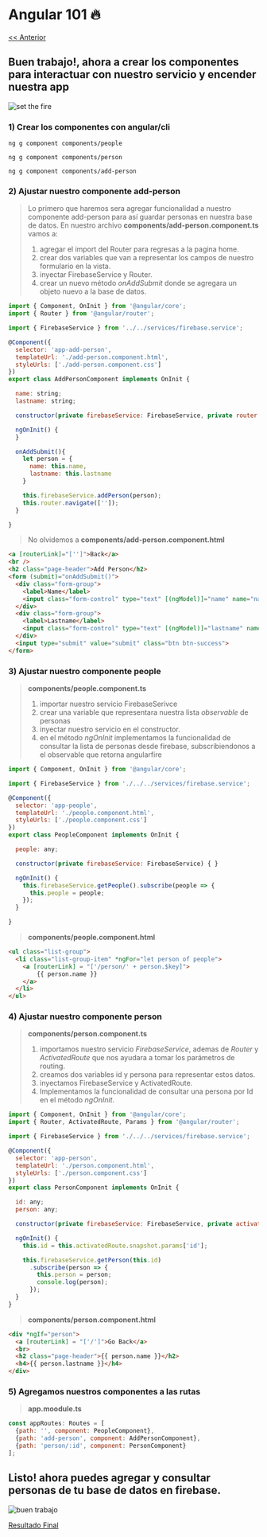 # Angular 101 :fire:

[ << Anterior](https://github.com/Shinkei/angular-firebase-tutorial/tree/step1)


## Buen trabajo!, ahora a crear los componentes para interactuar con nuestro servicio y encender nuestra app

![set the fire](https://i.giphy.com/media/zqhZB6bo5FgoE/giphy.gif)

### 1) Crear los componentes con angular/cli
```
ng g component components/people
```
```
ng g component components/person
```
```
ng g component components/add-person
```

### 2) Ajustar nuestro componente add-person
> Lo primero que haremos sera agregar funcionalidad a nuestro componente add-person para así guardar personas en nuestra base de datos.
> En nuestro archivo **components/add-person.component.ts** vamos a:
> 1. agregar el import del Router para regresas a la pagina home.
> 2. crear dos variables que van a representar los campos de nuestro formulario en la vista.
> 3. inyectar FirebaseService y Router.
> 4. crear un nuevo método *onAddSubmit* donde se agregara un objeto nuevo a la base de datos.
```javascript
import { Component, OnInit } from '@angular/core';
import { Router } from '@angular/router';

import { FirebaseService } from '../../services/firebase.service';

@Component({
  selector: 'app-add-person',
  templateUrl: './add-person.component.html',
  styleUrls: ['./add-person.component.css']
})
export class AddPersonComponent implements OnInit {

  name: string;
  lastname: string;

  constructor(private firebaseService: FirebaseService, private router: Router) { }

  ngOnInit() {
  }

  onAddSubmit(){
    let person = {
      name: this.name,
      lastname: this.lastname
    }

    this.firebaseService.addPerson(person);
    this.router.navigate(['']);
  }

}
```
> No olvidemos a **components/add-person.component.html**
```html
<a [routerLink]="['']">Back</a>
<br />
<h2 class="page-header">Add Person</h2>
<form (submit)="onAddSubmit()">
  <div class="form-group">
    <label>Name</label>
    <input class="form-control" type="text" [(ngModel)]="name" name="name" required>
  </div>
  <div class="form-group">
    <label>Lastname</label>
    <input class="form-control" type="text" [(ngModel)]="lastname" name="lastname" required>
  </div>
  <input type="submit" value="submit" class="btn btn-success">
</form>
```

### 3) Ajustar nuestro componente people
> **components/people.component.ts**
> 1. importar nuestro servicio FirebaseSerivce
> 2. crear una variable que representara nuestra lista *observable* de personas
> 3. inyectar nuestro servicio en el constructor.
> 4. en el método *ngOnInit* implementamos la funcionalidad de consultar la lista de personas desde firebase, subscribiendonos a el observable que retorna angularfire
```javascript 
import { Component, OnInit } from '@angular/core';

import { FirebaseService } from './../../services/firebase.service';

@Component({
  selector: 'app-people',
  templateUrl: './people.component.html',
  styleUrls: ['./people.component.css']
})
export class PeopleComponent implements OnInit {

  people: any;

  constructor(private firebaseService: FirebaseService) { }

  ngOnInit() {
    this.firebaseService.getPeople().subscribe(people => {
      this.people = people;
    });
  }

}
```
> **components/people.component.html**
```html
<ul class="list-group">
  <li class="list-group-item" *ngFor="let person of people">
    <a [routerLink] = "['/person/' + person.$key]">
        {{ person.name }}
    </a>
  </li>
</ul>
```

### 4) Ajustar nuestro componente person
>**components/person.component.ts**
>1. importamos nuestro servicio *FirebaseService*, ademas de *Router* y *ActivatedRoute* que nos ayudara a tomar los parámetros de routing.
>2. creamos dos variables id y persona para representar estos datos.
>3. inyectamos FirebaseService y ActivatedRoute.
>4. Implementamos la funcionalidad de consultar una persona por Id en el método *ngOnInit*.
```javascript
import { Component, OnInit } from '@angular/core';
import { Router, ActivatedRoute, Params } from '@angular/router';

import { FirebaseService } from './../../services/firebase.service';

@Component({
  selector: 'app-person',
  templateUrl: './person.component.html',
  styleUrls: ['./person.component.css']
})
export class PersonComponent implements OnInit {

  id: any;
  person: any;

  constructor(private firebaseService: FirebaseService, private activatedRoute: ActivatedRoute) { }

  ngOnInit() {
    this.id = this.activatedRoute.snapshot.params['id'];

    this.firebaseService.getPerson(this.id)
      .subscribe(person => {
        this.person = person;
        console.log(person);
      });
  }
}
```
>**components/person.component.html**
```html
<div *ngIf="person">
  <a [routerLink] = "['/']">Go Back</a>
  <br>
  <h2 class="page-header">{{ person.name }}</h2>
  <h4>{{ person.lastname }}</h4>
</div>
```
### 5) Agregamos nuestros componentes a las rutas 
> **app.moodule.ts**
```javascript
const appRoutes: Routes = [
  {path: '', component: PeopleComponent},
  {path: 'add-person', component: AddPersonComponent},
  {path: 'person/:id', component: PersonComponent}
];
```
## Listo! ahora puedes agregar y consultar personas de tu base de datos en firebase.

![buen trabajo](https://i.giphy.com/media/XreQmk7ETCak0/giphy.gif)

[Resultado Final](https://github.com/Shinkei/angular-firebase-tutorial/tree/step3)
